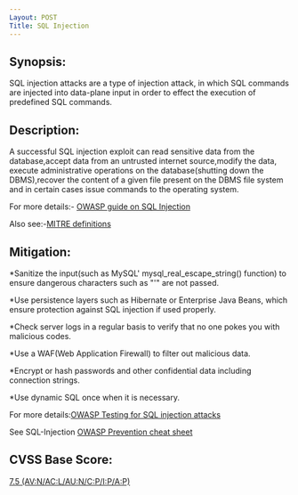 ```yaml
---
Layout: POST
Title: SQL Injection
---
```


Synopsis:
----------------
SQL injection attacks are a type of injection attack, in which SQL commands are injected into data-plane input in order to effect the execution of predefined SQL commands.

Description:
-------------------
A successful SQL injection exploit can read sensitive data from the database,accept data from an untrusted internet source,modify the data, execute administrative operations on the database(shutting down the DBMS),recover the content of a given file present on the DBMS file system and in certain cases issue commands to the operating system.

For more details:- [OWASP guide on SQL Injection](https://www.owasp.org/index.php/SQL_Injection) 

Also see:-[MITRE definitions](http://cwe.mitre.org/data/definitions/89.html)

Mitigation:
----------------
*Sanitize the input(such as MySQL' mysql_real_escape_string() function) to ensure dangerous characters such as "'" are not passed.

*Use persistence layers such as Hibernate or Enterprise Java Beans, which ensure protection against SQL injection if used properly.

*Check server logs in a regular basis to verify that no one pokes you with malicious codes.

*Use a WAF(Web Application Firewall) to filter out malicious data.

*Encrypt or hash passwords and other confidential data including connection strings.

*Use dynamic SQL once when it is necessary.

For more details:[OWASP Testing for SQL injection attacks](https://www.owasp.org/index.php/Testing_for_SQL_Injection_(OWASP-DV-005))

See SQL-Injection [OWASP Prevention cheat sheet](https://www.owasp.org/index.php/SQL_Injection_Prevention_Cheat_Sheet) 


CVSS Base Score:
----------------------------
[7.5 (AV:N/AC:L/AU:N/C:P/I:P/A:P)](http://nvd.nist.gov/cvss.cfm?vector=%28AV:N/AC:L/AU:N/C:P/I:P/A:P%29&version=2.0) 

